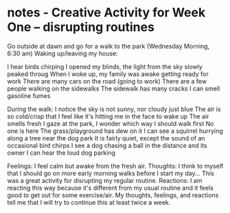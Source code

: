 # notes - Creative Activity for Week One – disrupting routines 

Go outside at dawn and go for a walk to the park (Wednesday Morning, 6:30 am) 
Waking up/leaving my house:

I hear birds chirping 
I opened my blinds, the light from the sky slowly peaked throug 
When I woke up, my family was awake getting ready for work 
There are many cars on the road (going to work) 
There are a few people walking on the sidewalks 
The sidewalk has many cracks 
I can smell gasoline fumes 

During the walk:
I notice the sky is not sunny, nor cloudy just blue 
The air is so cold/crisp that I feel like it's hitting me in the face to wake up 
The air smells fresh 
I gaze at the park, I wonder which way I should walk first 
No one is here 
The grass/playground has dew on it 
I can see a squirrel hurrying along a tree near the dog park 
It is fairly quiet, except the sound of an occasional bird chirps 
I see a dog chasing a ball in the distance and its owner 
I can hear the loud dog parking 
 
Feelings: I feel calm but awake from the fresh air. 
Thoughts: I think to myself that I should go on more early morning walks before I start my day... This was a great activity for disrupting my regular routine. 
Reactions: I am reacting this way because it's different from my usual routine and it feels good to get out for some exercise/air. 
My thoughts, feelings, and reactions tell me that I will try to continue this at least twice a week. 
